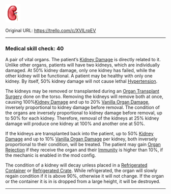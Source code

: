 ![kidney.png\|200](./Kidney%20Transplant%20-%20Attachments/680728b1322fc5680e22d559.png)

Original URL: https://trello.com/c/XVILrpEV

---

### Medical skill check: 40

A pair of vital organs. The patient’s [Kidney Damage](../Torso/Kidney%20Damage.md) is directly related to it. Unlike other organs, patients will have two kidneys, which are individually damaged. At 50% kidney damage, only one kidney has failed, while the other kidney will be functional. A patient may be healthy with only one kidney. By itself, 50% kidney damage will not cause lethal [Hypertension](../Blood/Hypertension.md).

The kidneys may be removed or transplanted during an [Organ Transplant Surgery](../Procedures/Organ%20Transplant%20Surgery.md) done on the torso. Removing the kidneys will remove both at once, causing 100%[Kidney Damage](../Torso/Kidney%20Damage.md) and up to 20% [Vanilla Organ Damage](../Torso/Vanilla%20Organ%20Damage.md), inversely proportional to kidney damage before removal. The condition of the organs are inversely proportional to kidney damage before removal, up to 50% for each kidney. Therefore, removal of the kidneys at 25% kidney damage will produce one kidney at 100% and another one at 50%.

If the kidneys are transplanted back into the patient, up to 50% [Kidney Damage](../Torso/Kidney%20Damage.md) and up to 10% [Vanilla Organ Damage](../Torso/Vanilla%20Organ%20Damage.md) per kidney, both inversely proportional to their condition, will be treated. The patient may gain [Organ Rejection](../Blood/Organ%20Rejection.md) if they receive the organ and their [Immunity](../Blood/Immunity.md) is higher than 10%, if the mechanic is enabled in the mod config.

The condition of a kidney will decay unless placed in a [Refrigerated Container](Refrigerated%20Container.md) or [Refrigerated Crate](Refrigerated%20Crate.md). While refrigerated, the organ will slowly regain condition if it is above 90%, otherwise it will not change. If the organ or the container it is in is dropped from a large height, it will be destroyed.

---

